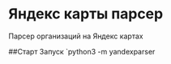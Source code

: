 # Яндекс карты парсер
Парсер организаций на Яндекс картах 

##Старт
Запуск `python3 -m yandexparser

